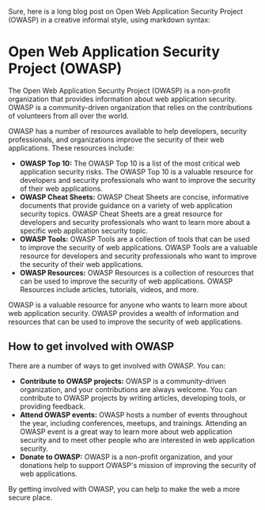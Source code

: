 Sure, here is a long blog post on Open Web Application Security Project (OWASP) in a creative informal style, using markdown syntax:

# Open Web Application Security Project (OWASP)

The Open Web Application Security Project (OWASP) is a non-profit organization that provides information about web application security. OWASP is a community-driven organization that relies on the contributions of volunteers from all over the world.

OWASP has a number of resources available to help developers, security professionals, and organizations improve the security of their web applications. These resources include:

* **OWASP Top 10:** The OWASP Top 10 is a list of the most critical web application security risks. The OWASP Top 10 is a valuable resource for developers and security professionals who want to improve the security of their web applications.
* **OWASP Cheat Sheets:** OWASP Cheat Sheets are concise, informative documents that provide guidance on a variety of web application security topics. OWASP Cheat Sheets are a great resource for developers and security professionals who want to learn more about a specific web application security topic.
* **OWASP Tools:** OWASP Tools are a collection of tools that can be used to improve the security of web applications. OWASP Tools are a valuable resource for developers and security professionals who want to improve the security of their web applications.
* **OWASP Resources:** OWASP Resources is a collection of resources that can be used to improve the security of web applications. OWASP Resources include articles, tutorials, videos, and more.

OWASP is a valuable resource for anyone who wants to learn more about web application security. OWASP provides a wealth of information and resources that can be used to improve the security of web applications.

## How to get involved with OWASP

There are a number of ways to get involved with OWASP. You can:

* **Contribute to OWASP projects:** OWASP is a community-driven organization, and your contributions are always welcome. You can contribute to OWASP projects by writing articles, developing tools, or providing feedback.
* **Attend OWASP events:** OWASP hosts a number of events throughout the year, including conferences, meetups, and trainings. Attending an OWASP event is a great way to learn more about web application security and to meet other people who are interested in web application security.
* **Donate to OWASP:** OWASP is a non-profit organization, and your donations help to support OWASP's mission of improving the security of web applications.

By getting involved with OWASP, you can help to make the web a more secure place.